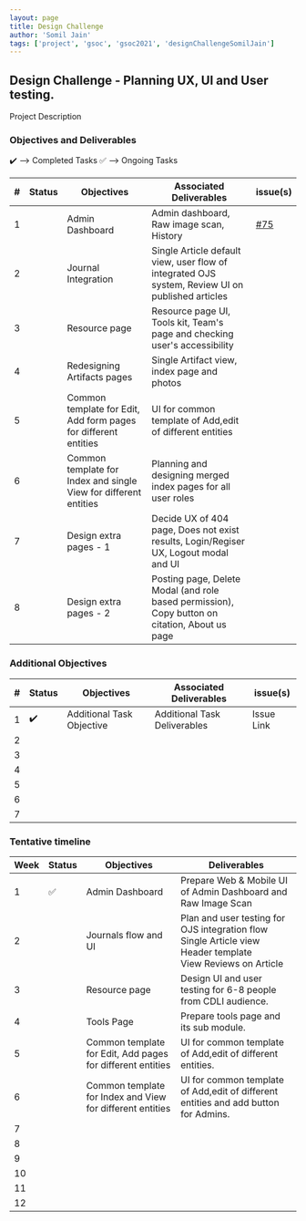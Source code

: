 ```yaml
---
layout: page
title: Design Challenge
author: 'Somil Jain'
tags: ['project', 'gsoc', 'gsoc2021', 'designChallengeSomilJain']
---
```


## Design Challenge - Planning UX, UI and User testing.

Project Description

### Objectives and Deliverables

:heavy_check_mark: --> Completed Tasks
:white_check_mark: --> Ongoing Tasks

| \# | Status  | Objectives                    | Associated Deliverables         | issue(s) |
| --- | --- | ----------------------------- | ---------------------------------------------- | -------- |
| 1 ||  Admin Dashboard | Admin dashboard, Raw image scan, History | [#75](https://gitlab.com/cdli/framework/-/issues/75) |
| 2 ||  Journal Integration | Single Article default view, user flow of integrated OJS system, Review UI on published articles |  |
| 3 ||  Resource page | Resource page UI, Tools kit, Team's page and checking user's accessibility | |
| 4 ||  Redesigning Artifacts pages | Single Artifact view, index page and photos  |  |
| 5 ||  Common template for Edit, Add form pages for different entities | UI for common template of Add,edit of different entities |  |
| 6 ||  Common template for Index and single View for different entities| Planning and designing merged index pages for all user roles |  |
| 7 ||  Design extra pages - 1  | Decide UX of 404 page, Does not exist results, Login/Regiser UX, Logout modal and UI |  |
| 8 ||  Design extra pages - 2 | Posting page, Delete Modal (and role based permission), Copy button on citation, About us page |  |



### Additional Objectives

| \# | Status  | Objectives         | Associated Deliverables                                             | issue(s) |
| --- | --- | ------------------ | ------------------------------------------------------------------- | -------- |
| 1 | :heavy_check_mark: | Additional Task Objective  | Additional Task Deliverables | Issue Link        |
| 2 |  |   |  |  |
| 3 |  |   |  |  |
| 4 |  |   |  |  |
| 5 |  |   |  |  |
| 6 |  |   |  |  |
| 7 |  |   |  |  |


### Tentative timeline  

| Week | Status | Objectives | Deliverables |
|---|---|---|---|
|1| :white_check_mark:|  Admin Dashboard |   Prepare Web & Mobile UI of Admin Dashboard and Raw Image Scan  |
|2| |  Journals flow and UI |   Plan and user testing for OJS integration flow  <br>  Single Article view Header template <br> View Reviews on Article  |
|3| |  Resource page |   Design UI and user testing for 6-8 people from CDLI audience.   | 
|4| |  Tools Page |   Prepare tools page and its sub module.  | 
|5| |  Common template for Edit, Add pages for different entities |  UI for common template of Add,edit of different entities.  |  
|6| |  Common template for Index and View for different entities |  UI for common template of Add,edit of different entities and add button for Admins.  |  
|7| | | |
|8| | | |
|9| | | |
|10| | | |
|11| | | |
|12| | | |
 





